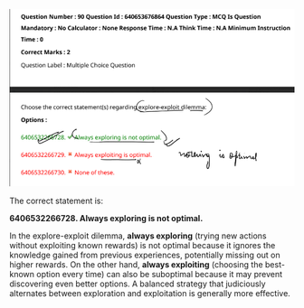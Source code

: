 ![alt text](image-2.png)

The correct statement is:  

**6406532266728. Always exploring is not optimal.**  

In the explore-exploit dilemma, **always exploring** (trying new actions without exploiting known rewards) is not optimal because it ignores the knowledge gained from previous experiences, potentially missing out on higher rewards. On the other hand, **always exploiting** (choosing the best-known option every time) can also be suboptimal because it may prevent discovering even better options. A balanced strategy that judiciously alternates between exploration and exploitation is generally more effective.